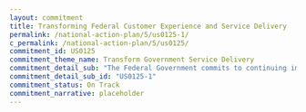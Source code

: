 ```yaml
---
layout: commitment
title: Transforming Federal Customer Experience and Service Delivery
permalink: /national-action-plan/5/us0125-1/
c_permalink: /national-action-plan/5/us0125/
commitment_id: US0125
commitment_theme_name: Transform Government Service Delivery
commitment_detail_sub: "The Federal Government commits to continuing implementation of Executive Order 14058. In 2023, specific implementation projects will be selected by agency leaders and shared on http://www.performance.gov with appropriate measures of success. The Federal Government commits to continuing implementation of Executive Order 14058."
commitment_detail_sub_id: "US0125-1"
commitment_status: On Track
commitment_narrative: placeholder
---
```


